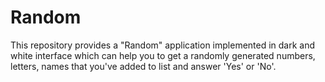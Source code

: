 # Random
This repository provides a "Random" application implemented in dark and white interface which can help you to get a randomly generated numbers, letters, names that you've added to list and answer 'Yes' or 'No'.  

